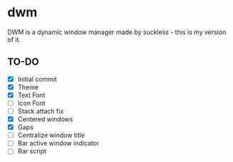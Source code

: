 # dwm
DWM is a dynamic window manager made by suckless - this is my version of it.

## TO-DO
- [X] Initial commit
- [X] Theme
- [X] Text Font
- [ ] Icon Font
- [ ] Stack attach fix
- [X] Centered windows
- [X] Gaps
- [ ] Centralize window title
- [ ] Bar active window indicator
- [ ] Bar script
